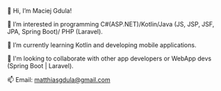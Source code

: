 👋 Hi, I’m Maciej Gdula!

👀 I’m interested in programming C#(ASP.NET)/Kotlin/Java (JS, JSP, JSF, JPA, Spring Boot)/ PHP (Laravel).

🌱 I’m currently learning Kotlin and developing mobile applications.

💞️ I'm looking to collaborate with other app developers or WebApp devs (Spring Boot | Laravel).

📫 Email: matthiasgdula@gmail.com
